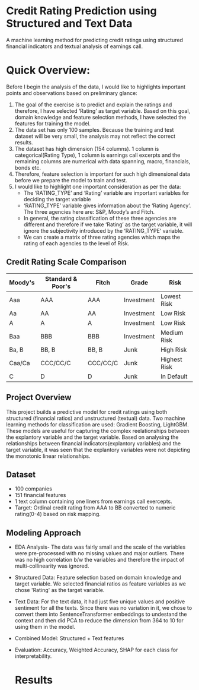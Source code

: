 # Credit Rating Prediction using Structured and Text Data
A machine learning method for predicting credit ratings using structured financial indicators and textual analysis of earnings call.

# Quick Overview:

Before I begin the analysis of the data, I would like to highlights important points and observations based on preliminary glance:
1. The goal of the exercise is to predict and explain the ratings and therefore, I have selected ‘Rating’ as target variable. Based on this goal, domain knowledge and feature selection methods, I have selected the features for training the model. 
2. The data set has only 100 samples. Because the training and test dataset will be very small, the analysis may not reflect the correct results. 
3. The dataset has high dimension (154 columns). 1 column is categorical(Rating Type), 1 column is earnings call excerpts and the remaining columns are numerical with data spanning, macro, financials, bonds etc.
4. Therefore, feature selection is important for such high dimensional data before we prepare the model to train and test.
5. I would like to highlight one important consideration as per the data:
    -  The ‘RATING_TYPE’ and ‘Rating’ variable are important variables for deciding the target variable
    -  ‘RATING_TYPE’ variable gives information about the ‘Rating Agency’. The three agencies here are: S&P, Moody’s and Fitch. 
    -  In general, the rating classification of these three agencies are different and therefore if we take ‘Rating’ as the target              variable, it will ignore the subjectivity introduced by the ‘RATING_TYPE’ variable.
    -  We can create a matrix of three rating agencies which maps the rating of each agencies to the level of Risk.

## Credit Rating Scale Comparison

| Moody's | Standard & Poor's | Fitch        | Grade       | Risk            |
|---------|-------------------|--------------|-------------|------------------|
| Aaa     | AAA               | AAA          | Investment  | Lowest Risk      |
| Aa      | AA                | AA           | Investment  | Low Risk         |
| A       | A                 | A            | Investment  | Low Risk         |
| Baa     | BBB               | BBB          | Investment  | Medium Risk      |
| Ba, B   | BB, B             | BB, B        | Junk        | High Risk        |
| Caa/Ca  | CCC/CC/C          | CCC/CC/C     | Junk        | Highest Risk     |
| C       | D                 | D            | Junk        | In Default       |


## Project Overview

This project builds a predictive model for credit ratings using both structured (financial ratios) and unstructured (textual) data. 
Two machine learning methods for classification are used: Gradient Boosting, LightGBM.
These models are useful for capturing the complex reelationships between the explantory variable and the target variable. Based on analysing the relationships between financial indicators(explantory variables) and the target variable, it was seen that the explantory variables were not depicting the monotonic linear relationships.

## Dataset

- 100 companies
- 151 financial features
- 1 text column containing one liners from earnings call exercepts.
- Target: Ordinal credit rating from AAA to BB converted to numeric rating(0-4) based on risk mapping.


## Modeling Approach
- EDA Analysis- The data was fairly small and the scale of the variables were pre-processed with no missing values
  and major outliers. There was no high correlation b/w the variables and therefore the impact of multi-collinearity was ignored.
- Structured Data: Feature selection based on domain knowledge and target variable. We selected financial ratios as feature variables as   we chose 'Rating' as the target variable.
- Text Data: For the text data, it had just five unique values and positive sentiment for all the texts. Since there was no variation in it, we chose to convert them into SentenceTransformer embeddings to undestand the context and then did PCA to reduce the dimension from 364 to 10 for using them in the model.
- Combined Model: Structured + Text features
- Evaluation: Accuracy, Weighted Accuracy, SHAP for each class for interpretability.

  # Results
  


